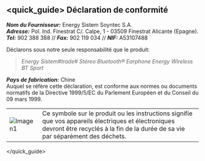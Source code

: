 ## <quick_guide> Déclaration de conformité

_**Nom du Fournisseur:**_ Energy Sistem Soyntec S.A.  
_**Adresse:**_ Pol. Ind. Finestrat C/. Calpe, 1 - 03509 Finestrat Alicante (Epagne).  
_**Tel:**_ 902 388 388 // _**Fax:**_ 902 119 034 // _**NIF:**_  A53107488  


Déclarons sous notre seule responsabilité que le produit:

>*Energy Sistem#trade# Stéreo Bluetooth® Earphone Energy Wireless BT Sport*

_**Pays de fabrication:**_ Chine  
Auquel se réfère cette déclaration, est conforme aux normes ou documents normatifs de la Directive 1999/5/EC du Parlement Européen et du Conseil du 09 mars 1999.

|  |  |
|:-------|:-------|
|![Imagen1](http://static.energysistem.com/images/manuals/39930/52d42d0e441fc.jpg) |Ce symbole sur le produit ou les instructions signifie que vos appareils électriques et électroniques devront être recyclés à la fin de la durée de sa vie par séparément des déchets.|

</quick_guide>
